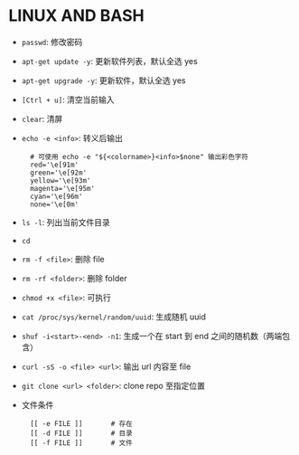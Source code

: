 LINUX AND BASH
=============================

- `passwd`: 修改密码
- `apt-get update -y`: 更新软件列表，默认全选 yes
- `apt-get upgrade -y`: 更新软件，默认全选 yes

- `[Ctrl + u]`: 清空当前输入
- `clear`: 清屏
- `echo -e <info>`: 转义后输出

        # 可使用 echo -e "${<colorname>}<info>$none" 输出彩色字符
        red='\e[91m'
        green='\e[92m'
        yellow='\e[93m'
        magenta='\e[95m'
        cyan='\e[96m'
        none='\e[0m'

- `ls -l`: 列出当前文件目录
- `cd`
- `rm -f <file>`: 删除 file
- `rm -rf <folder>`: 删除 folder
- `chmod +x <file>`: 可执行

- `cat /proc/sys/kernel/random/uuid`: 生成随机 uuid
- `shuf -i<start>-<end> -n1`: 生成一个在 start 到 end 之间的随机数（两端包含）

- `curl -sS -o <file> <url>`: 输出 url 内容至 file
- `git clone <url> <folder>`: clone repo 至指定位置

- 文件条件

        [[ -e FILE ]]       # 存在
        [[ -d FILE ]]       # 目录
        [[ -f FILE ]]       # 文件
